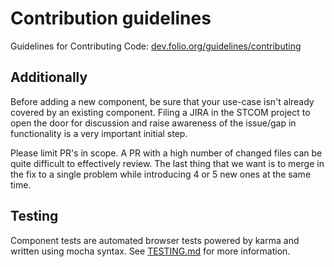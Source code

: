 # Contribution guidelines

Guidelines for Contributing Code:
[dev.folio.org/guidelines/contributing](https://dev.folio.org/guidelines/contributing)

## Additionally

Before adding a new component, be sure that your use-case isn't already covered by an existing component. Filing a JIRA in the STCOM project to open the door for discussion and raise awareness of the issue/gap in functionality is a very important initial step.

Please limit PR's in scope. A PR with a high number of changed files can be quite difficult to effectively review. The last thing that we want is to merge in the fix to a single problem while introducing 4 or 5 new ones at the same time.

## Testing
Component tests are automated browser tests powered by karma and written using mocha syntax. See [TESTING.md](TESTING.md) for more information.
